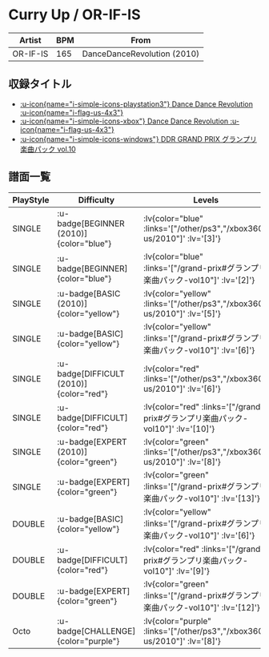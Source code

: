 # Curry Up / OR-IF-IS

|Artist|BPM|From|
|------|---|----|
|OR-IF-IS|165|DanceDanceRevolution (2010)|

## 収録タイトル

- [ :u-icon{name="i-simple-icons-playstation3"} Dance Dance Revolution :u-icon{name="i-flag-us-4x3"} ](/other/ps3)
- [ :u-icon{name="i-simple-icons-xbox"} Dance Dance Revolution :u-icon{name="i-flag-us-4x3"} ](/xbox360-us/2010)
- [ :u-icon{name="i-simple-icons-windows"} DDR GRAND PRIX グランプリ楽曲パック vol.10](/grand-prix#グランプリ楽曲パック-vol10)

## 譜面一覧

|PlayStyle|Difficulty|Levels|Notes|Movie|
|---------|----------|------|-----|-----|
|SINGLE| :u-badge[BEGINNER (2010)]{color="blue"} | :lv{color="blue" :links='["/other/ps3","/xbox360-us/2010"]' :lv='[3]'} |138/0||
|SINGLE| :u-badge[BEGINNER]{color="blue"} | :lv{color="blue" :links='["/grand-prix#グランプリ楽曲パック-vol10"]' :lv='[2]'} |68/5||
|SINGLE| :u-badge[BASIC (2010)]{color="yellow"} | :lv{color="yellow" :links='["/other/ps3","/xbox360-us/2010"]' :lv='[5]'} |159/26||
|SINGLE| :u-badge[BASIC]{color="yellow"} | :lv{color="yellow" :links='["/grand-prix#グランプリ楽曲パック-vol10"]' :lv='[6]'} |159/9||
|SINGLE| :u-badge[DIFFICULT (2010)]{color="red"} | :lv{color="red" :links='["/other/ps3","/xbox360-us/2010"]' :lv='[6]'} |236/6||
|SINGLE| :u-badge[DIFFICULT]{color="red"} | :lv{color="red" :links='["/grand-prix#グランプリ楽曲パック-vol10"]' :lv='[10]'} |209/101||
|SINGLE| :u-badge[EXPERT (2010)]{color="green"} | :lv{color="green" :links='["/other/ps3","/xbox360-us/2010"]' :lv='[8]'} |320/20||
|SINGLE| :u-badge[EXPERT]{color="green"} | :lv{color="green" :links='["/grand-prix#グランプリ楽曲パック-vol10"]' :lv='[13]'} |318/31||
|DOUBLE| :u-badge[BASIC]{color="yellow"} | :lv{color="yellow" :links='["/grand-prix#グランプリ楽曲パック-vol10"]' :lv='[6]'} |159/10||
|DOUBLE| :u-badge[DIFFICULT]{color="red"} | :lv{color="red" :links='["/grand-prix#グランプリ楽曲パック-vol10"]' :lv='[9]'} |190/106||
|DOUBLE| :u-badge[EXPERT]{color="green"} | :lv{color="green" :links='["/grand-prix#グランプリ楽曲パック-vol10"]' :lv='[12]'} |272/37||
|Octo| :u-badge[CHALLENGE]{color="purple"} | :lv{color="purple" :links='["/other/ps3","/xbox360-us/2010"]' :lv='[8]'} |||
